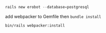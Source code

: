 ```s
rails new erobot --database=postgresql
```

add webpacker to Gemfile then `bundle install`

```
bin/rails webpacker:install
```